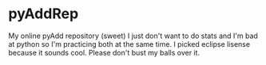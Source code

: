 # pyAddRep
My online pyAdd repository (sweet)
I just don't want to do stats and I'm bad at python so I'm practicing both at the same time.
I picked eclipse lisense because it sounds cool. Please don't bust my balls over it.
